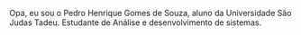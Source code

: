 Opa, eu sou o Pedro Henrique Gomes de Souza, aluno da Universidade São Judas Tadeu.
Estudante de Análise e desenvolvimento de sistemas.
